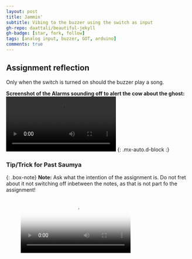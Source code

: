 ```yaml
---
layout: post
title: Jammin'
subtitle: Vibing to the buzzer using the switch as input
gh-repo: daattali/beautiful-jekyll
gh-badge: [star, fork, follow]
tags: [analog input, buzzer, GOT, arduino]
comments: true
---
```


## **Assignment reflection**
Only when the switch is turned on should the buzzer play a song. 

**Screenshot of the Alarms sounding off to alert the cow about the ghost:**
![Screenshot](https://github.com/Saumya-x/Saumya-x.github.io/blob/master/assets/img/Untitled.mp4) {: .mx-auto.d-block :}

### Tip/Trick for Past Saumya

{: .box-note}
**Note:** Ask what the intention of the assignment is. Do not fret about it not switching off inbetween the notes, as that is not part fo the assignment!


<!-- blank line -->
<figure class="video_container">
  <video controls="true" allowfullscreen="true" poster="path/to/poster_image.png">
    <source src="https://github.com/Saumya-x/Saumya-x.github.io/blob/master/assets/img/Untitled.mp4" type="video/mp4">
  </video>
</figure>
<!-- blank line -->

